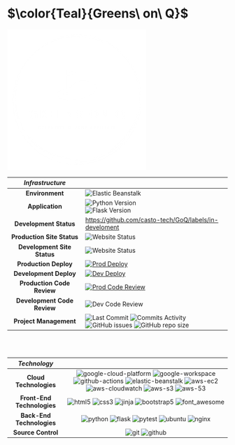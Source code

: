 # $\color{Teal}{Greens\ on\ Q}$


![Greens on Q](./static/logo/_White_logo_no_background.png)

 | **_Infrastructure_** | |
 |:-:|:-|
 | **Environment** | ![Elastic Beanstalk](https://img.shields.io/badge/AWS-Elastic%20Beanstalk-success?logo=amazonwebservices) |
 | **Application** | ![Python Version](https://img.shields.io/badge/python-v3.12-blue.svg?logo=python&logoColor=FFD43B) <br> ![Flask Version](https://img.shields.io/badge/Flask-v3.0.3-blue.svg?logo=Flask)  |
 | **Development Status** | https://github.com/casto-tech/GoQ/labels/in-develoment |
 | **Production Site Status** |  ![Website Status](https://img.shields.io/website?url=https://cast.tech&up_message=Online&down_message=Offline&cacheSeconds=30&label=greensonq.com) |
 | **Development Site Status** |  ![Website Status](https://img.shields.io/website?url=http://dev.casto.tech&up_message=Online&down_message=Offline&cacheSeconds=30&label=dev.greensonq.com) |
 | **Production Deploy** | [![Prod Deploy](https://github.com/casto-tech/GoQ/actions/workflows/w-dev-deploy.yml/badge.svg)](https://github.com/casto-tech/GoQ/actions/workflows/w-dev-deploy.yml) |
 | **Development Deploy** | [![Dev Deploy](https://github.com/casto-tech/GoQ/actions/workflows/w-dev-deploy.yml/badge.svg)](https://github.com/casto-tech/GoQ/actions/workflows/w-dev-deploy.yml) |
 | **Production Code Review** | [![Prod Code Review](https://github.com/casto-tech/GoQ/actions/workflows/w-prod_code_checks.yml/badge.svg)](https://github.com/casto-tech/GoQ/actions/workflows/w-prod_code_checks.yml) |
 | **Development Code Review** | ![Dev Code Review](https://github.com/casto-tech/GoQ/actions/workflows/w-dev_code_checks.yml/badge.svg) |
 | **Project Management** | ![Last Commit](https://img.shields.io/github/last-commit/casto-tech/GoQ.svg?logo=git) ![Commits Activity](https://img.shields.io/github/commit-activity/y/casto-tech/GoQ.svg?logo=git)<br> ![GitHub issues](https://img.shields.io/github/issues/casto-tech/GoQ?logo=git) ![GitHub repo size](https://img.shields.io/github/repo-size/casto-tech/GoQ.svg?logo=git)  |

<br>
<br>

| **_Technology_** |    |
| :--------------:|:---:|
| **Cloud Technologies** | ![google-cloud-platform](https://img.shields.io/badge/-Google_Cloud_Platform-4285F4?style=flat-square&logo=google-cloud&logoColor=FF7143) ![google-workspace](https://img.shields.io/badge/-Google_Workspace-4285F4?style=flat-square&logo=google&logoColor=FF7143)  ![github-actions](https://img.shields.io/badge/-Github_Actions-2088FF?style=flat-square&logo=github-actions&logoColor=white) ![elastic-beanstalk](https://img.shields.io/badge/-Elastic%20Beanstalk-232f3e?style=flat-square&logo=amazonsimpleemailservice&logoColor=FF9900) ![aws-ec2](https://img.shields.io/badge/-Amazon%20EC2-232f3e?style=flat-square&logo=amazon-ec2&logoColor=FF9900) ![aws-cloudwatch](https://img.shields.io/badge/-Cloudwatch-232f3e?style=flat-square&logo=amazon-cloudwatch&logoColor=FF9900) ![aws-s3](https://img.shields.io/badge/-Amazon%20S3-232f3e?style=flat-square&logo=amazon-s3&logoColor=FF9900) ![aws-53](https://img.shields.io/badge/-Route%2053-232f3e?style=flat-square&logo=amazon-route-53&logoColor=FF9900) |  
| **Front-End Technologies**       | ![html5](https://img.shields.io/badge/-HTML5-ffffff?style=flat-square&logo=html5&logoColor=orange) ![css3](https://img.shields.io/badge/-CSS3-ffffff?style=flat-square&logo=css3&logoColor=blue) ![jinja](https://img.shields.io/badge/-Jinja-ffffff?style=flat-square&logo=jinja&logoColor=red) ![bootstrap5](https://img.shields.io/badge/-Bootstrap5-ffffff?style=flat-square&logo=bootstrap&logoColor=purple) ![font_awesome](https://img.shields.io/badge/-FontAwesome-1a73e8?style=flat-square&logo=fontawesome&logoColor=white) |
| **Back-End Technologies**         | ![python](https://img.shields.io/badge/-Python-4584b6?style=flat-square&logo=python&logoColor=ffde57) ![flask](https://img.shields.io/badge/-Flask-ffffff?style=flat-square&logo=flask&logoColor=black) ![pytest](https://img.shields.io/badge/-Pytest-1a73e8?style=flat-square&logo=pytest&logoColor=white) ![ubuntu](https://img.shields.io/badge/-Ubuntu-E95420?style=flat-square&logo=ubuntu&logoColor=06051F) ![nginx](https://img.shields.io/badge/-Nginx-009900?style=flat-square&logo=nginx&logoColor=06051F)  |
| **Source Control**  | ![git](https://img.shields.io/badge/-Git-F05032?style=flat-square&logo=git&logoColor=white) ![github](https://img.shields.io/badge/-Github-CC6042?style=flat-square&logo=github&logoColor=white) |


